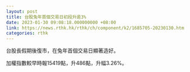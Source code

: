 ```yaml
---
layout: post
title: 台股兔年首個交易日初段升逾3%
date: 2023-01-30 09:08:18.000000000 +08:00
link: https://news.rthk.hk/rthk/ch/component/k2/1685705-20230130.htm
categories: rthk
---
```


台股長假期後復市，在兔年首個交易日顯著造好。

加權指數較早時報15419點，升486點，升幅3.26%。
